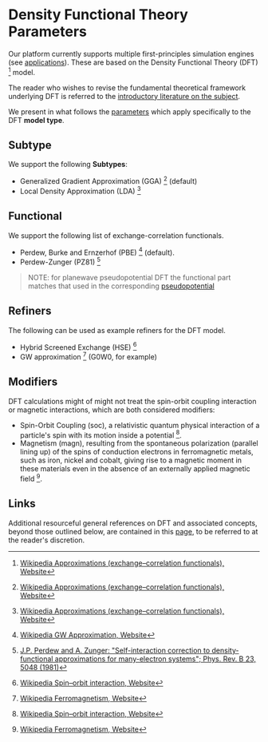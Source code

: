 # Density Functional Theory Parameters
 
Our platform currently supports multiple first-principles simulation engines (see [applications](../../software/overview.md)). These are based on the Density Functional Theory (DFT) [^1] model.
 
The reader who wishes to revise the fundamental theoretical framework underlying DFT is referred to the [introductory literature on the subject](references.md).

We present in what follows the [parameters](../parameters.md) which apply specifically to the DFT **model type**.

## Subtype

We support the following **Subtypes**:

- Generalized Gradient Approximation (GGA) [^1] (default)
- Local Density Approximation (LDA) [^1]

## Functional

We support the following list of exchange-correlation functionals.

- Perdew, Burke and Ernzerhof (PBE) [^3] (default).
- Perdew-Zunger (PZ81) [^4]

> NOTE: for planewave pseudopotential DFT the functional part matches that used in the corresponding [pseudopotential](../../methods/pseudopotential/overview.md)

## Refiners

The following can be used as example refiners for the DFT model.

- Hybrid Screened Exchange (HSE) [^5] 
- GW approximation [^6] (G0W0, for example)   

## Modifiers

DFT calculations might of might not treat the spin-orbit coupling interaction or magnetic interactions, which are both considered modifiers:

- Spin-Orbit Coupling (soc), a relativistic quantum physical interaction of a particle's spin with its motion inside a potential [^5]. 
- Magnetism (magn), resulting from the spontaneous polarization (parallel lining up) of the spins of conduction electrons in ferromagnetic metals, such as iron, nickel and cobalt, giving rise to a magnetic moment in these materials even in the absence of an externally applied magnetic field [^6].

## Links

Additional resourceful general references on DFT and associated concepts, beyond those outlined below, are contained in this [page](references.md), to be referred to at the reader's discretion.

[^1]: [Wikipedia Approximations (exchange–correlation functionals), Website](https://en.wikipedia.org/wiki/Density_functional_theory#Approximations_(exchange%E2%80%93correlation_functionals))
[^1]: [J.P. Perdew, K. Burke, M. Ernzerhof: "Generalized Gradient Approximation Made Simple"; Phys. Rev. Lett. 77, 3865 (1996)](https://users.wfu.edu/natalie/s11phy752/lecturenote/PhysRevLett.77.3865.pdf)
[^2]: [Wikipedia Hybrid Screened Exchange, Website](https://en.wikipedia.org/wiki/Hybrid_functional#HSE)
[^3]: [Wikipedia GW Approximation, Website](https://en.wikipedia.org/wiki/GW_approximation)
[^4]: [J.P. Perdew and A. Zunger: "Self-interaction correction to density-functional approximations for many-electron systems"; Phys. Rev. B 23, 5048 (1981)](https://journals.aps.org/prb/pdf/10.1103/PhysRevB.23.5048)
[^5]: [Wikipedia Spin–orbit interaction, Website](https://en.wikipedia.org/wiki/Spin%E2%80%93orbit_interaction)
[^6]: [Wikipedia Ferromagnetism, Website](https://en.wikipedia.org/wiki/Ferromagnetism)
